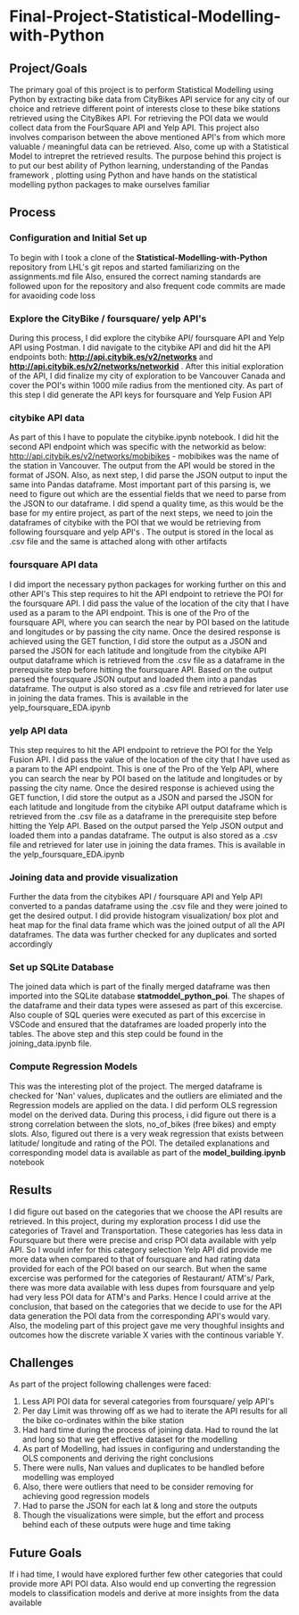 # Final-Project-Statistical-Modelling-with-Python

## Project/Goals
The primary goal of this project is to perform Statistical Modelling using Python by extracting bike data from CityBikes API service for any city of our choice and retrieve different point of interests close to these bike stations retrieved using the CityBikes API. For retrieving the POI data we would collect data from the FourSquare API and Yelp API. This project also involves comparison between the above mentioned API's from which more valuable / meaningful data can be retrieved. Also, come up with a Statistical Model to intrepret the retrieved results. The purpose behind this project is to put our best ability of Python learning, understanding of the Pandas framework , plotting using Python and have hands on the statistical modelling python packages to make ourselves familiar

## Process

### Configuration and Initial Set up
To begin with I took a clone of the **Statistical-Modelling-with-Python** repository from LHL's git repos and started familiarizing on the assignments.md file
Also, ensured the correct naming standards are followed upon for the repository and also frequent code commits are made for avaoiding code loss


### Explore the CityBike / foursquare/ yelp API's
<n> During this process, I did explore the citybike API/ foursquare API and Yelp API using Postman. </n>
<n> I did navigate to the citybike API and did hit the API endpoints both: </n>
**http://api.citybik.es/v2/networks** and 
<n> **http://api.citybik.es/v2/networks/networkid** .</n>
<n> After this initial exploration of the API, I did finalize my city of exploration to be Vancouver Canada and cover the POI's within 1000 mile radius from the mentioned city. </n>
<n> As part of this step I did generate the API keys for foursquare and Yelp Fusion API </n>

### citybike API data 
As part of this I have to populate the citybike.ipynb notebook. I did hit the second API endpoint which was specific with the networkid as below:
http://api.citybik.es/v2/networks/mobibikes - mobibikes was the name of the station in Vancouver.
The output from the API would be stored in the format of JSON.
Also, as next step, I did parse the JSON output to input the same into Pandas dataframe. Most important part of this parsing is, we need to figure out which are the essential fields that we need to parse
from the JSON to our dataframe. I did spend a quality time, as this would be the base for my entire project, as part of the next steps, we need to join the dataframes of citybike with the POI that we would
be retrieving from following foursquare and yelp API's . The output is stored in the local as .csv file and the same is attached along with other artifacts

### foursquare API data
<n>I did import the necessary python packages for working further on this and other API's </n>
<n> This step requires to hit the API endpoint to retrieve the POI for the foursquare API. I did pass the value of the location of the city that I have used as a param to the API endpoint.
This is one of the Pro of the foursquare API, where you can search the near by POI based on the latitude and longitudes or by passing the city name. Once the desired response is achieved using the GET function,
I did store the output as a JSON and parsed the JSON for each latitude and longitude from the citybike API output dataframe which is retrieved from the .csv file as a dataframe in the prerequisite step before hitting the foursquare API. Based on the output parsed the foursquare JSON output and loaded them into a pandas dataframe. The output is also stored as a .csv file and retrieved for later use in joining the data frames. This is available in the yelp_foursquare_EDA.ipynb

### yelp API data
<n> This step requires to hit the API endpoint to retrieve the POI for the Yelp Fusion API. I did pass the value of the location of the city that I have used as a param to the API endpoint.
This is one of the Pro of the Yelp API, where you can search the near by POI based on the latitude and longitudes or by passing the city name. Once the desired response is achieved using the GET function,
I did store the output as a JSON and parsed the JSON for each latitude and longitude from the citybike API output dataframe which is retrieved from the .csv file as a dataframe in the prerequisite step before hitting the Yelp API. Based on the output parsed the Yelp JSON output and loaded them into a pandas dataframe. The output is also stored as a .csv file and retrieved for later use in joining the data frames.
This is available in the yelp_foursquare_EDA.ipynb

### Joining data and provide visualization
Further the data from the citybikes API / foursquare API and Yelp API converted to a pandas dataframe using the .csv file and they were joined to get the desired output.
I did provide histogram visualization/ box plot and heat map for the final data frame which was the joined output of all the API dataframes. The data was further checked for any duplicates and sorted accordingly


### Set up SQLite Database
The joined data which is part of the finally merged dataframe was then imported into the SQLite database **statmoddel_python_poi**. The shapes of the dataframe and their data types were assesed as part of this excercise. Also couple of SQL queries were executed as part of this excercise in VSCode and ensured that the dataframes are loaded properly into the tables. The above step and this step could be found in the 
joining_data.ipynb file.

### Compute Regression Models
This was the interesting plot of the project. The merged dataframe is checked for 'Nan' values, duplicates and the outliers are elimiated and the Regression models are applied on the data.
I did perform OLS regression model on the derived data. During this process, i did figure out there is a strong correlation between the slots, no_of_bikes (free bikes) and empty slots.
Also, figured out there is a very weak regression that exists between latitude/ longitude and rating of the POI. The detailed explanations and corresponding model data is available as part of the **model_building.ipynb** notebook

## Results
I did figure out based on the categories that we choose the API results are retrieved. In this project, during my exploration process I did use the categories of Travel and Transportation. These categories has less data in Foursquare but there were precise and crisp POI data available with yelp API. So I would infer for this category selection Yelp API did provide me more data when compared to that of foursquare and had rating data provided for each of the POI based on our search. But when the same excercise was performed for the categories of Restaurant/ ATM's/ Park, there was more data available with less dupes from foursquare and yelp had very less POI data for ATM's and Parks. Hence I could arrive at the conclusion, that based on the categories that we decide to use for the API data generation the POI data from the corresponding API's would vary. Also, the modeling part of this project gave me very thoughful insights and outcomes how the discrete variable X varies with the continous variable Y.

## Challenges 
As part of the project following challenges were faced:
1. Less API POI data for several categories from foursquare/ yelp API's
2. Per day Limit was throwing off as we had to iterate the API results for all the bike co-ordinates within the bike station
3. Had hard time during the process of joining data. Had to round the lat and long so that we get effective dataset for the modelling
4. As part of Modelling, had issues in configuring and understanding the OLS components and deriving the right conclusions
5. There were nulls, Nan values and duplicates to be handled before modelling was employed
6. Also, there were outliers that need to be consider removing for achieving good regression models
7. Had to parse the JSON for each lat & long and store the outputs
8. Though the visualizations were simple, but the effort and process behind each of these outputs were huge and time taking

## Future Goals
If i had time, I would have explored further few other categories that could provide more API POI data. Also would end up converting the regression models to classification models and derive at more insights from the data available

